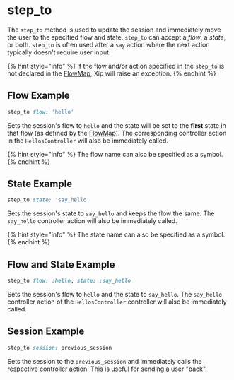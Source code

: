 # step\_to

The `step_to` method is used to update the session and immediately move the user to the specified flow and state. `step_to` can accept a _flow_, a _state_, or both. `step_to` is often used after a `say` action where the next action typically doesn't require user input.

{% hint style="info" %}
If the flow and/or action specified in the `step_to` is not declared in the [FlowMap](../../flows/flowmap.md), Xip will raise an exception.
{% endhint %}

## Flow Example

```ruby
step_to flow: 'hello'
```

Sets the session's flow to `hello` and the state will be set to the **first** state in that flow \(as defined by the [FlowMap](../../flows/flowmap.md)\). The corresponding controller action in the `HellosController` will also be immediately called.

{% hint style="info" %}
The flow name can also be specified as a symbol.
{% endhint %}

## State Example

```ruby
step_to state: 'say_hello'
```

Sets the session's state to `say_hello` and keeps the flow the same. The `say_hello` controller action will also be immediately called.

{% hint style="info" %}
The state name can also be specified as a symbol.
{% endhint %}

## Flow and State Example

```ruby
step_to flow: :hello, state: :say_hello
```

Sets the session's flow to `hello` and the state to `say_hello`. The `say_hello` controller action of the `HellosController` controller will also be immediately called.

## Session Example

```ruby
step_to session: previous_session
```

Sets the session to the `previous_session` and immediately calls the respective controller action. This is useful for sending a user "back".

